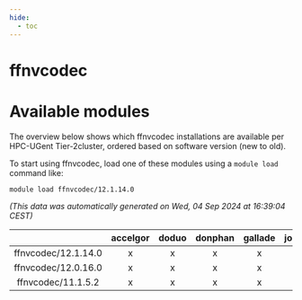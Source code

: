 ```yaml
---
hide:
  - toc
---
```


ffnvcodec
=========

# Available modules


The overview below shows which ffnvcodec installations are available per HPC-UGent Tier-2cluster, ordered based on software version (new to old).

To start using ffnvcodec, load one of these modules using a `module load` command like:

```shell
module load ffnvcodec/12.1.14.0
```

*(This data was automatically generated on Wed, 04 Sep 2024 at 16:39:04 CEST)*  

| |accelgor|doduo|donphan|gallade|joltik|shinx|skitty|
| :---: | :---: | :---: | :---: | :---: | :---: | :---: | :---: |
|ffnvcodec/12.1.14.0|x|x|x|x|x|x|x|
|ffnvcodec/12.0.16.0|x|x|x|x|x|x|x|
|ffnvcodec/11.1.5.2|x|x|x|x|x|x|x|

